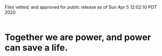 Files vetted, and approved for public release as of Sun Apr  5 12:02:10 PDT 2020<br><br><h1>Together we are power, and power can save a life.</h1>
